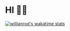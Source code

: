 # HI 👨‍💻
[![willianrod's wakatime stats](https://github-readme-stats.vercel.app/api/wakatime?username=pmpavl&layout=compact&theme=material-palenight&langs_count=10)](https://github.com/anuraghazra/github-readme-stats)
